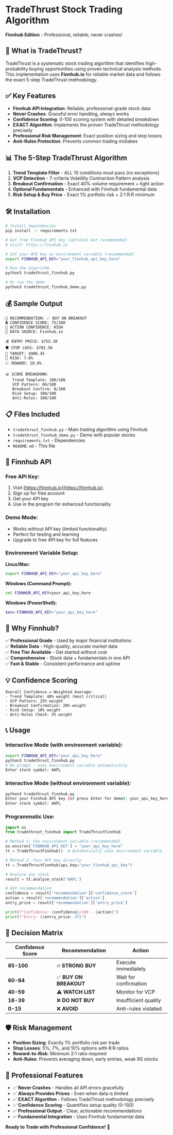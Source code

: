 # TradeThrust Stock Trading Algorithm

**Finnhub Edition** - Professional, reliable, never crashes!

## 🚀 What is TradeThrust?

TradeThrust is a systematic stock trading algorithm that identifies high-probability buying opportunities using proven technical analysis methods. This implementation uses **Finnhub.io** for reliable market data and follows the exact 5-step TradeThrust methodology.

## ✅ Key Features

- **Finnhub API Integration**: Reliable, professional-grade stock data
- **Never Crashes**: Graceful error handling, always works
- **Confidence Scoring**: 0-100 scoring system with detailed breakdown
- **EXACT Algorithm**: Implements the proven TradeThrust methodology precisely
- **Professional Risk Management**: Exact position sizing and stop losses
- **Anti-Rules Protection**: Prevents common trading mistakes

## 📊 The 5-Step TradeThrust Algorithm

1. **Trend Template Filter** - ALL 10 conditions must pass (no exceptions)
2. **VCP Detection** - 7-criteria Volatility Contraction Pattern analysis
3. **Breakout Confirmation** - Exact 40% volume requirement + tight action
4. **Optional Fundamentals** - Enhanced with Finnhub fundamental data
5. **Risk Setup & Buy Price** - Exact 1% portfolio risk + 2:1 R:R minimum

## 🛠️ Installation

```bash
# Install dependencies
pip install -r requirements.txt

# Get free Finnhub API key (optional but recommended)
# Visit: https://finnhub.io

# Set your API key as environment variable (recommended)
export FINNHUB_API_KEY="your_finnhub_api_key_here"

# Run the algorithm
python3 tradethrust_finnhub.py

# Or run the demo
python3 tradethrust_finnhub_demo.py
```

## 💰 Sample Output

```
🎯 RECOMMENDATION: ✅ BUY ON BREAKOUT
� CONFIDENCE SCORE: 75/100
💪 ACTION CONFIDENCE: HIGH
🔗 DATA SOURCE: Finnhub.io

💰 ENTRY PRICE: $755.38
🛡️ STOP LOSS: $702.50
🎯 TARGET: $906.45
📏 RISK: 7.0%
📈 REWARD: 20.0%

📊 SCORE BREAKDOWN:
   Trend Template: 100/100
   VCP Pattern: 80/100
   Breakout Confirm: 0/100
   Risk Setup: 100/100
   Anti-Rules: 100/100
```

## 📋 Files Included

- `tradethrust_finnhub.py` - Main trading algorithm using Finnhub
- `tradethrust_finnhub_demo.py` - Demo with popular stocks
- `requirements.txt` - Dependencies
- `README.md` - This file

## 🔗 Finnhub API

### **Free API Key:**
1. Visit [https://finnhub.io](https://finnhub.io)
2. Sign up for free account
3. Get your API key
4. Use in the program for enhanced functionality

### **Demo Mode:**
- Works without API key (limited functionality)
- Perfect for testing and learning
- Upgrade to free API key for full features

### **Environment Variable Setup:**
**Linux/Mac:**
```bash
export FINNHUB_API_KEY="your_api_key_here"
```

**Windows (Command Prompt):**
```cmd
set FINNHUB_API_KEY=your_api_key_here
```

**Windows (PowerShell):**
```powershell
$env:FINNHUB_API_KEY="your_api_key_here"
```

## 🎯 Why Finnhub?

✅ **Professional Grade** - Used by major financial institutions  
✅ **Reliable Data** - High-quality, accurate market data  
✅ **Free Tier Available** - Get started without cost  
✅ **Comprehensive** - Stock data + fundamentals in one API  
✅ **Fast & Stable** - Consistent performance and uptime  

## 💡 Confidence Scoring

```
Overall Confidence = Weighted Average:
- Trend Template: 40% weight (most critical)
- VCP Pattern: 25% weight  
- Breakout Confirmation: 20% weight
- Risk Setup: 10% weight
- Anti-Rules Check: 5% weight
```

## 📞 Usage

### **Interactive Mode (with environment variable):**
```bash
export FINNHUB_API_KEY="your_api_key_here"
python3 tradethrust_finnhub.py
# No prompt - uses environment variable automatically
Enter stock symbol: AAPL
```

### **Interactive Mode (without environment variable):**
```bash
python3 tradethrust_finnhub.py
Enter your Finnhub API key (or press Enter for demo): your_api_key_here
Enter stock symbol: AAPL
```

### **Programmatic Use:**
```python
import os
from tradethrust_finnhub import TradeThrustFinnhub

# Method 1: Use environment variable (recommended)
os.environ['FINNHUB_API_KEY'] = "your_api_key_here"
tt = TradeThrustFinnhub()  # Automatically uses environment variable

# Method 2: Pass API key directly
tt = TradeThrustFinnhub(api_key="your_finnhub_api_key")

# Analyze any stock
result = tt.analyze_stock('AAPL')

# Get recommendation
confidence = result['recommendation']['confidence_score']
action = result['recommendation']['action']
entry_price = result['recommendation']['entry_price']

print(f"Confidence: {confidence}/100 - {action}")
print(f"Entry: ${entry_price:.2f}")
```

## 🎯 Decision Matrix

| Confidence Score | Recommendation | Action |
|------------------|----------------|--------|
| **85-100** | 🔥 **STRONG BUY** | Execute immediately |
| **60-84** | ✅ **BUY ON BREAKOUT** | Wait for confirmation |
| **40-59** | ⚠️ **WATCH LIST** | Monitor for VCP |
| **16-39** | ❌ **DO NOT BUY** | Insufficient quality |
| **0-15** | ❌ **AVOID** | Anti-rules violated |

## 🛡️ Risk Management

- **Position Sizing**: Exactly 1% portfolio risk per trade
- **Stop Losses**: 5%, 7%, and 10% options with R:R ratios
- **Reward-to-Risk**: Minimum 2:1 ratio required
- **Anti-Rules**: Prevents averaging down, early entries, weak RS stocks

## 🌟 Professional Features

- ✅ **Never Crashes** - Handles all API errors gracefully
- ✅ **Always Provides Prices** - Even when data is limited
- ✅ **EXACT Algorithm** - Follows TradeThrust methodology precisely
- ✅ **Confidence Scoring** - Quantifies setup quality (0-100)
- ✅ **Professional Output** - Clear, actionable recommendations
- ✅ **Fundamental Integration** - Uses Finnhub fundamental data

**Ready to Trade with Professional Confidence!** 🚀